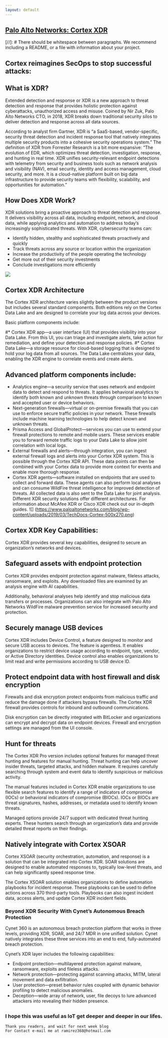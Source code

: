 ```yaml
---
layout: default
---
```



## [Palo Alto Networks: Cortex XDR](https://www.youtube.com/watch?v=Mx93xlfVF34)

[//]: #  There should be whitespace between paragraphs. We recommend including a README, or a file with information about your project.

## Cortex reimagines SecOps to stop successful attacks: 
## What is XDR?
Extended detection and response or XDR is a new approach to threat detection and response that provides holistic protection against cyberattacks, unauthorized access and misuse. Coined by Nir Zuk, Palo Alto Networks CTO, in 2018, XDR breaks down traditional security silos to deliver detection and response across all data sources.

According to analyst firm Gartner, XDR is “a SaaS-based, vendor-specific, security threat detection and incident response tool that natively integrates multiple security products into a cohesive security operations system.” The definition of XDR from Forrester Research is a bit more expansive:  “The evolution of EDR, which optimizes threat detection, investigation, response, and hunting in real time. XDR unifies security-relevant endpoint detections with telemetry from security and business tools such as network analysis and visibility (NAV), email security, identity and access management, cloud security, and more. It is a cloud-native platform built on big data infrastructure to provide security teams with flexibility, scalability, and opportunities for automation.”


## How Does XDR Work?
XDR solutions bring a proactive approach to threat detection and response. It delivers visibility across all data, including endpoint, network, and cloud data, while applying analytics and automation to address today’s increasingly sophisticated threats. With XDR, cybersecurity teams can:
* Identify hidden, stealthy and sophisticated threats proactively and quickly
* Track threats across any source or location within the organization
* Increase the productivity of the people operating the technology
* Get more out of their security investments
* Conclude investigations more efficiently 

![](https://i.ytimg.com/vi/x7yhRu6HGw4/maxresdefault.jpg)

## Cortex XDR Architecture
The Cortex XDR architecture varies slightly between the product versions but includes several standard components. Both editions rely on the Cortex Data Lake and are designed to correlate your log data across your devices.

Basic platform components include:

#* Cortex XDR app—a user interface (UI) that provides visibility into your Data Lake. From this UI, you can triage and investigate alerts, take action for remediation, and define your detection and response policies.
#* Cortex Data Lake—a storage resource for cloud-based logging that is designed to hold your log data from all sources. The Data Lake centralizes your data, enabling the XDR engine to correlate events and create alerts.
## Advanced platform components include:

* Analytics engine—a security service that uses network and endpoint data to detect and respond to threats. It applies behavioral analytics to identify both known and unknown threats through comparison to known and accepted user or device behaviors.
* Next-generation firewalls—virtual or on-premise firewalls that you can use to enforce secure traffic policies in your network. These firewalls include machine learning technologies to help detect known and unknown threats.
* Prisma Access and GlobalProtect—services you can use to extend your firewall protections to remote and mobile users. These services enable you to forward remote traffic logs to your Data Lake to allow joint correlation with local logs.
* External firewalls and alerts—through integration, you can ingest external firewall logs and alerts into your Cortex XDR system. This is possible through the Cortex XDR API. These data points can then be combined with your Cortex data to provide more context for events and enable more thorough response.
* Cortex XDR agents—software installed on endpoints that are used to collect and forward data. These agents can also perform local analyses and can consume WildFire threat intelligence for improved detection of threats. All collected data is also sent to the Data Lake for joint analysis.
Different XDR security solutions offer different architectures. For information about McAfee XDR or Cisco XDR check out our in-depth guides.
![] (https://www.paloaltonetworks.com/blog/wp-content/uploads/2019/03/TechDocs-Cortex-500x270.png)

## Cortex XDR Key Capabilities: 
Cortex XDR provides several key capabilities, designed to secure an organization’s networks and devices.

## Safeguard assets with endpoint protection

Cortex XDR provides endpoint protection against malware, fileless attacks, ransomware, and exploits. Any downloaded files are examined by an analysis engine with AI capabilities.

Additionally, behavioral analyses help identify and stop malicious data transfers or processes. Organizations can also integrate with Palo Alto Networks WildFire malware prevention service for increased security and protection.

## Securely manage USB devices

Cortex XDR includes Device Control, a feature designed to monitor and secure USB access to devices. The feature is agentless. It enables organizations to restrict device usage according to endpoint, type, vendor, or Active Directory identities. Device control also enables organizations to limit read and write permissions according to USB device ID.

## Protect endpoint data with host firewall and disk encryption

Firewalls and disk encryption protect endpoints from malicious traffic and reduce the damage done if attackers bypass firewalls. The Cortex XDR firewall provides controls for inbound and outbound communications.

Disk encryption can be directly integrated with BitLocker and organizations can encrypt and decrypt data on endpoint devices. Firewall and encryption settings are managed from the UI console.

## Hunt for threats

The Cortex XDR Pro version includes optional features for managed threat hunting and features for manual hunting. Threat hunting can help uncover insider threats, targeted attacks, and hidden malware. It requires carefully searching through system and event data to identify suspicious or malicious activity.

The manual features included in Cortex XDR enable organizations to use flexible search features to identify a range of indicators of compromise (IOCs) or behavioral indicators of compromise (BIOCs). IOCs or BIOCs are threat signatures, hashes, addresses, or metadata used to identify known threats.

Managed options provide 24/7 support with dedicated threat hunting experts. These hunters search through an organization’s data and provide detailed threat reports on their findings.

## Natively integrate with Cortex XSOAR

Cortex XSOAR (security orchestration, automation, and response) is a solution that can be integrated into Cortex XDR. SOAR solutions are designed to enable automated responses to, typically low-level threats, and can help significantly speed response time.

The Cortex XSOAR solution enables organizations to define automation playbooks for incident response. These playbooks can be used to define actions across 370 third-party tools. Playbooks can also ingest incident data, access alerts, and update Cortex XDR incident fields.

### Beyond XDR Security With Cynet’s Autonomous Breach Protection
Cynet 360 is an autonomous breach protection platform that works in three levels, providing XDR, SOAR, and 24/7 MDR in one unified solution. Cynet natively integrates these three services into an end to end, fully-automated breach protection.

Cynet’s XDR layer includes the following capabilities:

* Endpoint protection—multilayered protection against malware, ransomware, exploits and fileless attacks.
* Network protection—protecting against scanning attacks, MITM, lateral movement and data exfiltration.
* User protection—preset behavior rules coupled with dynamic behavior profiling to detect malicious anomalies.
* Deception—wide array of network, user, file decoys to lure advanced attackers into revealing their hidden presence.


## 


## 



### I hope this was useful as IoT get deeper and deeper in our lifes.


```
Thank you readers, and wait for next week blog
For Contact e-mail me at ramirez368@hotmail.com

```
